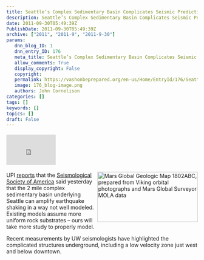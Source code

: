 ```yaml
---
title: Seattle’s Complex Sedimentary Basin Complicates Seismic Predictions
description: Seattle’s Complex Sedimentary Basin Complicates Seismic Predictions
date: 2011-09-30T05:49:39Z
PublishDate: 2011-09-30T05:49:39Z
archive: ["2011", "2011-9", "2011-9-30"]
params:
   dnn_blog_ID: 1
   dnn_entry_ID: 176
   meta_title: Seattle’s Complex Sedimentary Basin Complicates Seismic Predictions
   allow_comments: True
   display_copyright: False
   copyright: 
   permalink: https://vashonbeprepared.org/en-us/Home/EntryId/176/Seattle-rsquo-s-Complex-Sedimentary-Basin-Complicates-Seismic-Predictions
   image: 176_blog-image.png
   authors: John Cornelison
categories: []
tags: []
keywords: []
topics: []
draft: False
---
```


<div class="wlWriterHeaderFooter" style="float:none; margin:0px; padding:4px 0px 4px 0px;"><iframe src="http://www.facebook.com/widgets/like.php?href=http://vashoneoc.org/Blogs/VashonPreparedness/tabid/164/EntryId/176/Seattle-rsquo-s-Complex-Sedimentary-Basin-Complicates-Seismic-Predictions.aspx" scrolling="no" frameborder="0" style="border:none; width:130px; height:80px"></iframe></div><p><img style="display: inline; float: right" title="Hopefully the geology of Elliot Bay is less complex than this geologic map of Mars" alt="Mars Global Geologic Map 1802ABC, prepared from Viking orbital photographs and Mars Global Surveyor MOLA data" align="right" src="http://mepag.jpl.nasa.gov/science/2_Complex_Surface_Geology/2_Complex_Surface_Geology_clip_image004.jpg" width="264" height="132" />UPI <a href="http://www.upi.com/Science_News/2011/09/28/Seattle-area-gets-new-seismic-assessment/UPI-55261317256695" target="_blank">reports</a> that the <a href="http://www.seismosoc.org" target="_blank">Seismological Society of America</a> said yesterday that the 2 mile complex sedimentary basin underlying Seattle can amplify earthquake shaking in a way not well modeled. Existing models assume more uniform rock substrates – ours will take more study to properly model.</p>  <p>Recent measurements by UW seismologists have highlighted the complicated structures underground, including a low velocity zone just west and below downtown.</p>
